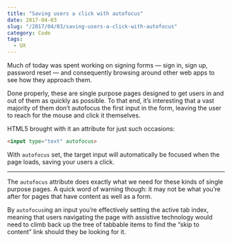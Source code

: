 ```yaml
---
title: "Saving users a click with autofocus"
date: 2017-04-03
slug: "/2017/04/03/saving-users-a-click-with-autofocus"
category: Code
tags:
  - UX
---
```


Much of today was spent working on signing forms — sign in, sign up, password reset — and consequently browsing around other web apps to see how they approach them.

Done properly, these are single purpose pages designed to get users in and out of them as quickly as possible. To that end, it’s interesting that a vast majority of them don’t autofocus the first input in the form, leaving the user to reach for the mouse and click it themselves.

HTML5 brought with it an attribute for just such occasions:

```html
<input type="text" autofocus>
```

With `autofocus` set, the target input will automatically be focused when the page loads, saving your users a click.

* * *

The `autofocus` attribute does exactly what we need for these kinds of single purpose pages. A quick word of warning though: it may not be what you’re after for pages that have content as well as a form.

By `autofocus`ing an input you’re effectively setting the active tab index, meaning that users navigating the page with assistive technology would need to climb back up the tree of tabbable items to find the “skip to content” link should they be looking for it.

